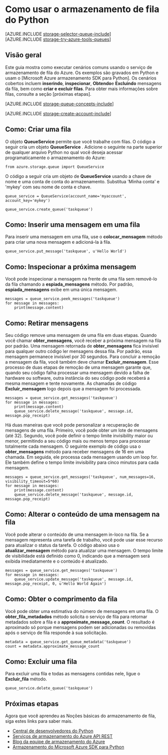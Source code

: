 <properties
    pageTitle="Como usar o armazenamento de fila do Python | Microsoft Azure"
    description="Saiba como usar o serviço de fila do Azure do Python para criar e excluir filas e inserir, obter e excluir mensagens."
    services="storage"
    documentationCenter="python"
    authors="robinsh"
    manager="carmonm"
    editor="tysonn"/>

<tags
    ms.service="storage"
    ms.workload="storage"
    ms.tgt_pltfrm="na"
    ms.devlang="python"
    ms.topic="article"
    ms.date="09/20/2016"
    ms.author="robinsh"/>

# <a name="how-to-use-queue-storage-from-python"></a>Como usar o armazenamento de fila do Python

[AZURE.INCLUDE [storage-selector-queue-include](../../includes/storage-selector-queue-include.md)]
<br/>
[AZURE.INCLUDE [storage-try-azure-tools-queues](../../includes/storage-try-azure-tools-queues.md)]

## <a name="overview"></a>Visão geral

Este guia mostra como executar cenários comuns usando o serviço de armazenamento de fila do Azure. Os exemplos são gravados em Python e usam o [Microsoft Azure armazenamento SDK para Python]. Os cenários cobertos incluem **inserindo**, **inspecionar**, **Obtendo**e **Excluindo** mensagens da fila, bem como **criar e excluir filas**. Para obter mais informações sobre filas, consulte a seção [próximas etapas].

[AZURE.INCLUDE [storage-queue-concepts-include](../../includes/storage-queue-concepts-include.md)]

[AZURE.INCLUDE [storage-create-account-include](../../includes/storage-create-account-include.md)]

## <a name="how-to-create-a-queue"></a>Como: Criar uma fila

O objeto **QueueService** permite que você trabalhe com filas. O código a seguir cria um objeto **QueueService** . Adicione o seguinte na parte superior de qualquer arquivo Python no qual você deseja acessar programaticamente o armazenamento do Azure:

    from azure.storage.queue import QueueService

O código a seguir cria um objeto de **QueueService** usando a chave de nome e uma conta de conta do armazenamento. Substitua 'Minha conta' e 'mykey' com seu nome de conta e chave.

    queue_service = QueueService(account_name='myaccount', account_key='mykey')

    queue_service.create_queue('taskqueue')


## <a name="how-to-insert-a-message-into-a-queue"></a>Como: Inserir uma mensagem em uma fila

Para inserir uma mensagem em uma fila, use o **colocar\_mensagem** método para criar uma nova mensagem e adicioná-la à fila.

    queue_service.put_message('taskqueue', u'Hello World')


## <a name="how-to-peek-at-the-next-message"></a>Como: Inspecionar a próxima mensagem

Você pode inspecionar a mensagem na frente de uma fila sem removê-lo da fila chamando a **espiada\_mensagens** método. Por padrão, **espiada\_mensagens** exibe em uma única mensagem.

    messages = queue_service.peek_messages('taskqueue')
    for message in messages:
        print(message.content)


## <a name="how-to-dequeue-messages"></a>Como: Retirar mensagens

Seu código remove uma mensagem de uma fila em duas etapas. Quando você chamar **obter\_mensagens**, você receber a próxima mensagem na fila por padrão. Uma mensagem retornada de **obter\_mensagens** fica invisível para qualquer outro código ler mensagens dessa fila. Por padrão, essa mensagem permanece invisível por 30 segundos. Para concluir a remoção a mensagem da fila, você também deve chamar **Excluir\_mensagem**. Esse processo de duas etapas de remoção de uma mensagem garante que, quando seu código falha processar uma mensagem devido a falha de hardware ou software, outra instância do seu código pode receberá a mesma mensagem e tente novamente. As chamadas de código **Excluir\_mensagem** logo depois que a mensagem foi processada.

    messages = queue_service.get_messages('taskqueue')
    for message in messages:
        print(message.content)
        queue_service.delete_message('taskqueue', message.id, message.pop_receipt)

Há duas maneiras que você pode personalizar a recuperação de mensagens de uma fila.
Primeiro, você pode obter um lote de mensagens (até 32). Segundo, você pode definir o tempo limite invisibility maior ou menor, permitindo a seu código mais ou menos tempo para processar totalmente cada mensagem. O seguinte exemplo de código usa o **obter\_mensagens** método para receber mensagens de 16 em uma chamada. Em seguida, ele processa cada mensagem usando um loop for. Ele também define o tempo limite invisibility para cinco minutos para cada mensagem.

    messages = queue_service.get_messages('taskqueue', num_messages=16, visibility_timeout=5*60)
    for message in messages:
        print(message.content)
        queue_service.delete_message('taskqueue', message.id, message.pop_receipt)      


## <a name="how-to-change-the-contents-of-a-queued-message"></a>Como: Alterar o conteúdo de uma mensagem na fila

Você pode alterar o conteúdo de uma mensagem in-loco na fila. Se a mensagem representa uma tarefa de trabalho, você pode usar esse recurso para atualizar o status da tarefa. O código abaixo usa o **atualizar\_mensagem** método para atualizar uma mensagem. O tempo limite de visibilidade está definido como 0, indicando que a mensagem será exibida imediatamente e o conteúdo é atualizado.

    messages = queue_service.get_messages('taskqueue')
    for message in messages:
        queue_service.update_message('taskqueue', message.id, message.pop_receipt, 0, u'Hello World Again')

## <a name="how-to-get-the-queue-length"></a>Como: Obter o comprimento da fila

Você pode obter uma estimativa do número de mensagens em uma fila. O **obter\_fila\_metadados** método solicita o serviço de fila para retornar metadados sobre a fila e a **approximate_message_count**. O resultado é aproximado só porque mensagens podem ser adicionadas ou removidas após o serviço de fila responde à sua solicitação.

    metadata = queue_service.get_queue_metadata('taskqueue')
    count = metadata.approximate_message_count

## <a name="how-to-delete-a-queue"></a>Como: Excluir uma fila

Para excluir uma fila e todas as mensagens contidas nele, ligue o **Excluir\_fila** método.

    queue_service.delete_queue('taskqueue')

## <a name="next-steps"></a>Próximas etapas

Agora que você aprendeu as Noções básicas do armazenamento de fila, siga estes links para saber mais.

- [Central de desenvolvedores do Python](/develop/python/)
- [Serviços de armazenamento do Azure API REST](http://msdn.microsoft.com/library/azure/dd179355)
- [Blog da equipe de armazenamento do Azure]
- [Armazenamento do Microsoft Azure SDK para Python]

[Blog da equipe de armazenamento do Azure]: http://blogs.msdn.com/b/windowsazurestorage/
[Armazenamento do Microsoft Azure SDK para Python]: https://github.com/Azure/azure-storage-python
